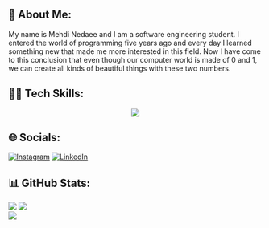 ## 💫 About Me:
My name is Mehdi Nedaee and I am a software engineering student. I entered the world of programming five years ago and every day I learned something new that made me more interested in this field. Now I have come to this conclusion that even though our computer world is made of 0 and 1, we can create all kinds of beautiful things with these two numbers.

## 👨‍💻 Tech Skills:

<p align="center">
  <a href="https://skillicons.dev">
    <img src="https://skillicons.dev/icons?i=nodejs,ts,nest,jest,js,figma,xd,fastapi,postgresql,mysql,expressjs,html,css,mongodb,php,laravel,vue,tailwind,nuxt,git,github,arduino,bootstrap,npm,postman,rabbitmq,wordpress,vscode,prisma,nginx" />
  </a>
</p>


## 🌐 Socials:
[![Instagram](https://img.shields.io/badge/Instagram-%23E4405F.svg?logo=Instagram&logoColor=white)](https://instagram.com/mehtiuo) [![LinkedIn](https://img.shields.io/badge/LinkedIn-%230077B5.svg?logo=linkedin&logoColor=white)](https://linkedin.com/in/mahdi-nedaee-232168242/)</a><br>

## 📊 GitHub Stats:
![](https://github-readme-stats.vercel.app/api?username=mhdned&theme=light&hide_border=false&include_all_commits=false&count_private=false) 
![](https://github-readme-stats.vercel.app/api/top-langs/?username=mhdned&theme=light&hide_border=false&include_all_commits=true&count_private=true&layout=compact&height=400)<br/>
![](https://github-readme-streak-stats.herokuapp.com/?user=mhdned&theme=light&hide_border=false)<br/>
